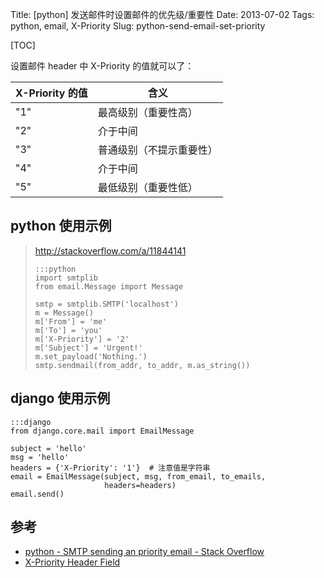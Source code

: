 Title: [python] 发送邮件时设置邮件的优先级/重要性
Date: 2013-07-02
Tags: python, email, X-Priority
Slug: python-send-email-set-priority

[TOC]

设置邮件 header 中 X-Priority 的值就可以了：

  X-Priority 的值  |          含义
--------           |-------------------------
       "1"         | 最高级别（重要性高）
       "2"         | 介于中间
       "3"         | 普通级别（不提示重要性）
       "4"         | 介于中间
       "5"         | 最低级别（重要性低）

## python 使用示例

> http://stackoverflow.com/a/11844141
>
>     :::python
>     import smtplib
>     from email.Message import Message
> 
>     smtp = smtplib.SMTP('localhost')
>     m = Message()
>     m['From'] = 'me'
>     m['To'] = 'you'
>     m['X-Priority'] = '2'
>     m['Subject'] = 'Urgent!'
>     m.set_payload('Nothing.')
>     smtp.sendmail(from_addr, to_addr, m.as_string())

## django 使用示例

    :::django
    from django.core.mail import EmailMessage

    subject = 'hello'
    msg = 'hello'
    headers = {'X-Priority': '1'}  # 注意值是字符串
    email = EmailMessage(subject, msg, from_email, to_emails,
                         headers=headers)
    email.send()



## 参考

* [python - SMTP sending an priority email - Stack Overflow](http://stackoverflow.com/questions/11843148/smtp-sending-an-priority-email)
* [X-Priority Header Field](http://www.chilkatsoft.com/braindump/email_headers/X-Priority_header.html)
